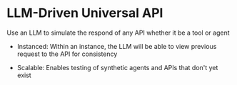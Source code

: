 # LLM-Driven Universal API

Use an LLM to simulate the respond of any API whether it be a tool or agent

- Instanced: Within an instance, the LLM will be able to view previous request to the API for consistency

- Scalable: Enables testing of synthetic agents and APIs that don't yet exist